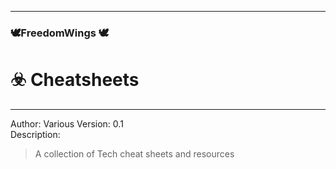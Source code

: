 __________________
### 🕊FreedomWings 🕊  
# ☣️ Cheatsheets
__________________
Author: Various
Version: 0.1  
Description:
> A collection of Tech cheat sheets and resources

